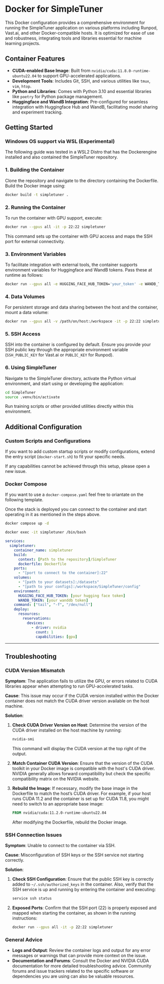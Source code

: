 # Docker for SimpleTuner

This Docker configuration provides a comprehensive environment for running the SimpleTuner application on various platforms including Runpod, Vast.ai, and other Docker-compatible hosts. It is optimized for ease of use and robustness, integrating tools and libraries essential for machine learning projects.

## Container Features

- **CUDA-enabled Base Image**: Built from `nvidia/cuda:11.8.0-runtime-ubuntu22.04` to support GPU-accelerated applications.
- **Development Tools**: Includes Git, SSH, and various utilities like `tmux`, `vim`, `htop`.
- **Python and Libraries**: Comes with Python 3.10 and essential libraries like `poetry` for Python package management.
- **Huggingface and WandB Integration**: Pre-configured for seamless integration with Huggingface Hub and WandB, facilitating model sharing and experiment tracking.

## Getting Started

### Windows OS support via WSL (Experimental)

The following guide was tested in a WSL2 Distro that has the Dockerengine installed and  also contained the SimpleTuner repository.


### 1. Building the Container

Clone the repository and navigate to the directory containing the Dockerfile. Build the Docker image using:

```bash
docker build -t simpletuner .
```

### 2. Running the Container

To run the container with GPU support, execute:

```bash
docker run --gpus all -it -p 22:22 simpletuner
```

This command sets up the container with GPU access and maps the SSH port for external connectivity.

### 3. Environment Variables

To facilitate integration with external tools, the container supports environment variables for Huggingface and WandB tokens. Pass these at runtime as follows:

```bash
docker run --gpus all -e HUGGING_FACE_HUB_TOKEN='your_token' -e WANDB_TOKEN='your_token' -it -p 22:22 simpletuner
```

### 4. Data Volumes

For persistent storage and data sharing between the host and the container, mount a data volume:

```bash
docker run --gpus all -v /path/on/host:/workspace -it -p 22:22 simpletuner
```

### 5. SSH Access

SSH into the container is configured by default. Ensure you provide your SSH public key through the appropriate environment variable (`SSH_PUBLIC_KEY` for Vast.ai or `PUBLIC_KEY` for Runpod).

### 6. Using SimpleTuner

Navigate to the SimpleTuner directory, activate the Python virtual environment, and start using or developing the application:

```bash
cd SimpleTuner
source .venv/bin/activate
```

Run training scripts or other provided utilities directly within this environment.

## Additional Configuration

### Custom Scripts and Configurations

If you want to add custom startup scripts or modify configurations, extend the entry script (`docker-start.sh`) to fit your specific needs.

If any capabilities cannot be achieved through this setup, please open a new issue.

### Docker Compose
If you want to use a `docker-compose.yaml` feel free to oriantate on the following template.

Once the stack is deployed you can connect to the container and start operating in it as mentioned in the steps above.

```bash
docker compose up -d

docker exec -it simpletuner /bin/bash
```

```docker-compose.yaml
services:
  simpletuner:
    container_name: simpletuner
    build:
      context: [Path to the repository]/SimpleTuner
      dockerfile: Dockerfile
    ports:
      - "[port to connect to the container]:22"
    volumes:
      - "[path to your datasets]:/datasets"
      - "[path to your configs]:/workspace/SimpleTuner/config"
    environment:
      HUGGING_FACE_HUB_TOKEN: [your hugging face token]
      WANDB_TOKEN: [your wanddb token]
    command: ["tail", "-f", "/dev/null"]
    deploy:
      resources:
        reservations:
          devices:
            - driver: nvidia
              count: 1
              capabilities: [gpu]
```


---

## Troubleshooting

### CUDA Version Mismatch

**Symptom**: The application fails to utilize the GPU, or errors related to CUDA libraries appear when attempting to run GPU-accelerated tasks.

**Cause**: This issue may occur if the CUDA version installed within the Docker container does not match the CUDA driver version available on the host machine.

**Solution**:
1. **Check CUDA Driver Version on Host**: Determine the version of the CUDA driver installed on the host machine by running:
   ```bash
   nvidia-smi
   ```
   This command will display the CUDA version at the top right of the output.

2. **Match Container CUDA Version**: Ensure that the version of the CUDA toolkit in your Docker image is compatible with the host's CUDA driver. NVIDIA generally allows forward compatibility but check the specific compatibility matrix on the NVIDIA website.

3. **Rebuild the Image**: If necessary, modify the base image in the Dockerfile to match the host’s CUDA driver. For example, if your host runs CUDA 11.2 and the container is set up for CUDA 11.8, you might need to switch to an appropriate base image:
   ```Dockerfile
   FROM nvidia/cuda:11.2.0-runtime-ubuntu22.04
   ```
   After modifying the Dockerfile, rebuild the Docker image.

### SSH Connection Issues

**Symptom**: Unable to connect to the container via SSH.

**Cause**: Misconfiguration of SSH keys or the SSH service not starting correctly.

**Solution**:
1. **Check SSH Configuration**: Ensure that the public SSH key is correctly added to `~/.ssh/authorized_keys` in the container. Also, verify that the SSH service is up and running by entering the container and executing:
   ```bash
   service ssh status
   ```
2. **Exposed Ports**: Confirm that the SSH port (22) is properly exposed and mapped when starting the container, as shown in the running instructions:
   ```bash
   docker run --gpus all -it -p 22:22 simpletuner
   ```

### General Advice

- **Logs and Output**: Review the container logs and output for any error messages or warnings that can provide more context on the issue.
- **Documentation and Forums**: Consult the Docker and NVIDIA CUDA documentation for more detailed troubleshooting advice. Community forums and issue trackers related to the specific software or dependencies you are using can also be valuable resources.